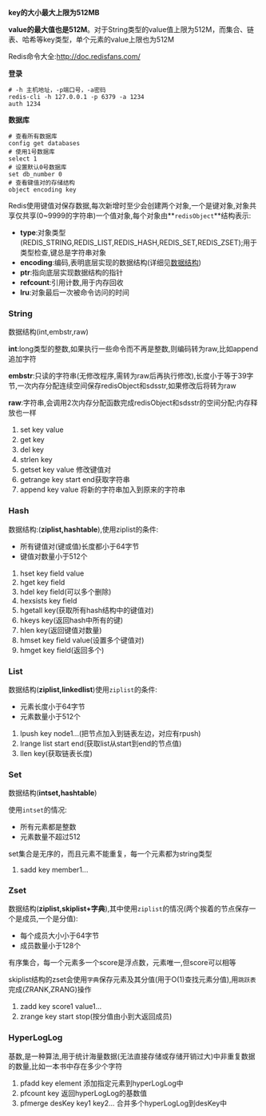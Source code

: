 **key的大小最大上限为512MB**

**value的最大值也是512M**。对于String类型的value值上限为512M，而集合、链表、哈希等key类型，单个元素的value上限也为512M

Redis命令大全:http://doc.redisfans.com/

**登录**

```shell
# -h 主机地址，-p端口号，-a密码
redis-cli -h 127.0.0.1 -p 6379 -a 1234
auth 1234
```

**数据库**

```shell
# 查看所有数据库
config get databases
# 使用1号数据库
select 1
# 设置默认0号数据库
set db_number 0
# 查看键值对的存储结构
object encoding key
```

Redis使用键值对保存数据,每次新增时至少会创建两个对象,一个是键对象,对象共享仅共享(0~9999的字符串)一个值对象,每个对象由**`redisObject`**结构表示:

- **type**:对象类型(REDIS_STRING,REDIS_LIST,REDIS_HASH,REDIS_SET,REDIS_ZSET);用于类型检查,键总是字符串对象
- **encoding**:编码,表明底层实现的数据结构(详细见[数据结构](https://www.cnblogs.com/z-dk/p/17487012.html))
- **ptr**:指向底层实现数据结构的指针
- **refcount**:引用计数,用于内存回收
- **lru**:对象最后一次被命令访问的时间

### String

数据结构(int,embstr,raw)

**int**:long类型的整数,如果执行一些命令而不再是整数,则编码转为raw,比如append追加字符

**embstr**:只读的字符串(无修改程序,需转为raw后再执行修改),长度小于等于39字节,一次内存分配连续空间保存redisObject和sdsstr,如果修改后将转为raw

**raw**:字符串,会调用2次内存分配函数完成redisObject和sdsstr的空间分配;内存释放也一样

1. set key value　　
2. get key 　　
3. del key 　　
4. strlen key 　
5. getset key value 修改键值对
6. getrange key start end获取字符串
7. append key value 将新的字符串加入到原来的字符串

### Hash

数据结构:(**ziplist,hashtable**),使用ziplist的条件:

- 所有键值对(键或值)长度都小于64字节
- 键值对数量小于512个

1. hset key field value　
2. hget key field
3. hdel key field(可以多个删除)
4. hexsists key field
5. hgetall key(获取所有hash结构中的键值对)
6. hkeys key(返回hash中所有的键)
7. hlen key(返回键值对数量)
8. hmset key field value(设置多个键值对)
9. hmget key field(返回多个)　　

### List

数据结构(**ziplist,linkedlist**)使用`ziplist`的条件:

- 元素长度小于64字节
- 元素数量小于512个

1. lpush key node1...(把节点加入到链表左边，对应有rpush)
2. lrange list start end(获取list从start到end的节点值)
3. llen key(获取链表长度)　　

### Set

数据结构(**intset,hashtable**)

使用`intset`的情况:

- 所有元素都是整数
- 元素数量不超过512

set集合是无序的，而且元素不能重复，每一个元素都为string类型

1. sadd key member1...

### Zset

数据结构(**ziplist,skiplist+字典**),其中使用`ziplist`的情况(两个挨着的节点保存一个是成员,一个是分值):

- 每个成员大小小于64字节
- 成员数量小于128个

有序集合，每一个元素多一个score是浮点数，元素唯一,但score可以相等

skiplist结构的zset会使用`字典`保存元素及其分值(用于O(1)查找元素分值),用`跳跃表`完成(ZRANK,ZRANG)操作

1. zadd key score1 value1...　　
2. zrange key start stop(按分值由小到大返回成员) 

### HyperLogLog

基数,是一种算法,用于统计海量数据(无法直接存储或存储开销过大)中非重复数据的数量,比如一本书中存在多少个字符

1. pfadd key element        添加指定元素到hyperLogLog中
2. pfcount key      返回hyperLogLog的基数值
3. pfmerge desKey key1 key2...      合并多个hyperLogLog到desKey中